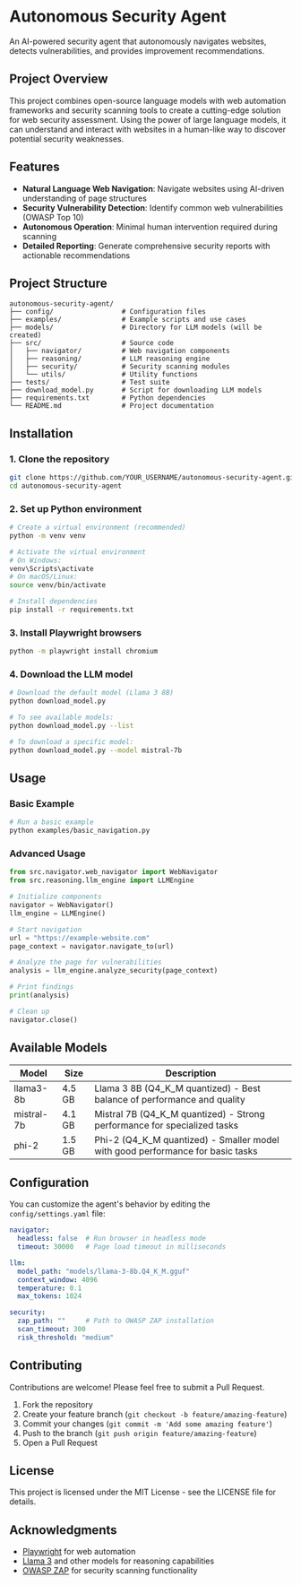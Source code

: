 # Autonomous Security Agent

An AI-powered security agent that autonomously navigates websites, detects vulnerabilities, and provides improvement recommendations.

## Project Overview

This project combines open-source language models with web automation frameworks and security scanning tools to create a cutting-edge solution for web security assessment. Using the power of large language models, it can understand and interact with websites in a human-like way to discover potential security weaknesses.

## Features

- **Natural Language Web Navigation**: Navigate websites using AI-driven understanding of page structures
- **Security Vulnerability Detection**: Identify common web vulnerabilities (OWASP Top 10)
- **Autonomous Operation**: Minimal human intervention required during scanning
- **Detailed Reporting**: Generate comprehensive security reports with actionable recommendations

## Project Structure

```
autonomous-security-agent/
├── config/                 # Configuration files
├── examples/               # Example scripts and use cases
├── models/                 # Directory for LLM models (will be created)
├── src/                    # Source code
│   ├── navigator/          # Web navigation components
│   ├── reasoning/          # LLM reasoning engine
│   ├── security/           # Security scanning modules
│   └── utils/              # Utility functions
├── tests/                  # Test suite
├── download_model.py       # Script for downloading LLM models
├── requirements.txt        # Python dependencies
└── README.md               # Project documentation
```

## Installation

### 1. Clone the repository

```bash
git clone https://github.com/YOUR_USERNAME/autonomous-security-agent.git
cd autonomous-security-agent
```

### 2. Set up Python environment

```bash
# Create a virtual environment (recommended)
python -m venv venv

# Activate the virtual environment
# On Windows:
venv\Scripts\activate
# On macOS/Linux:
source venv/bin/activate

# Install dependencies
pip install -r requirements.txt
```

### 3. Install Playwright browsers

```bash
python -m playwright install chromium
```

### 4. Download the LLM model

```bash
# Download the default model (Llama 3 8B)
python download_model.py

# To see available models:
python download_model.py --list

# To download a specific model:
python download_model.py --model mistral-7b
```

## Usage

### Basic Example

```bash
# Run a basic example
python examples/basic_navigation.py
```

### Advanced Usage

```python
from src.navigator.web_navigator import WebNavigator
from src.reasoning.llm_engine import LLMEngine

# Initialize components
navigator = WebNavigator()
llm_engine = LLMEngine()

# Start navigation
url = "https://example-website.com"
page_context = navigator.navigate_to(url)

# Analyze the page for vulnerabilities
analysis = llm_engine.analyze_security(page_context)

# Print findings
print(analysis)

# Clean up
navigator.close()
```

## Available Models

| Model | Size | Description |
|-------|------|-------------|
| llama3-8b | 4.5 GB | Llama 3 8B (Q4_K_M quantized) - Best balance of performance and quality |
| mistral-7b | 4.1 GB | Mistral 7B (Q4_K_M quantized) - Strong performance for specialized tasks |
| phi-2 | 1.5 GB | Phi-2 (Q4_K_M quantized) - Smaller model with good performance for basic tasks |

## Configuration

You can customize the agent's behavior by editing the `config/settings.yaml` file:

```yaml
navigator:
  headless: false  # Run browser in headless mode
  timeout: 30000   # Page load timeout in milliseconds

llm:
  model_path: "models/llama-3-8b.Q4_K_M.gguf"
  context_window: 4096
  temperature: 0.1
  max_tokens: 1024

security:
  zap_path: ""     # Path to OWASP ZAP installation
  scan_timeout: 300
  risk_threshold: "medium"
```

## Contributing

Contributions are welcome! Please feel free to submit a Pull Request.

1. Fork the repository
2. Create your feature branch (`git checkout -b feature/amazing-feature`)
3. Commit your changes (`git commit -m 'Add some amazing feature'`)
4. Push to the branch (`git push origin feature/amazing-feature`)
5. Open a Pull Request

## License

This project is licensed under the MIT License - see the LICENSE file for details.

## Acknowledgments

- [Playwright](https://playwright.dev/) for web automation
- [Llama 3](https://huggingface.co/meta-llama/Llama-3-8B) and other models for reasoning capabilities
- [OWASP ZAP](https://www.zaproxy.org/) for security scanning functionality